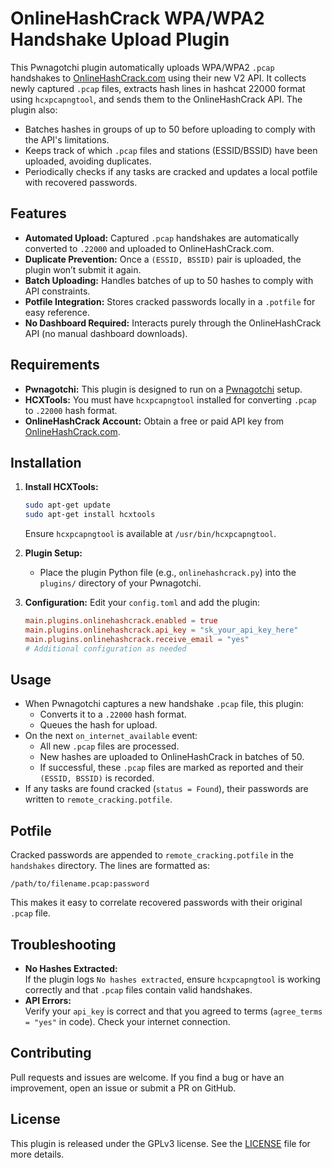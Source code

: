 # OnlineHashCrack WPA/WPA2 Handshake Upload Plugin

This Pwnagotchi plugin automatically uploads WPA/WPA2 `.pcap` handshakes to [OnlineHashCrack.com](https://onlinehashcrack.com) using their new V2 API. It collects newly captured `.pcap` files, extracts hash lines in hashcat 22000 format using `hcxpcapngtool`, and sends them to the OnlineHashCrack API. The plugin also:

- Batches hashes in groups of up to 50 before uploading to comply with the API's limitations.
- Keeps track of which `.pcap` files and stations (ESSID/BSSID) have been uploaded, avoiding duplicates.
- Periodically checks if any tasks are cracked and updates a local potfile with recovered passwords.

## Features

- **Automated Upload:** Captured `.pcap` handshakes are automatically converted to `.22000` and uploaded to OnlineHashCrack.com.
- **Duplicate Prevention:** Once a `(ESSID, BSSID)` pair is uploaded, the plugin won’t submit it again.
- **Batch Uploading:** Handles batches of up to 50 hashes to comply with API constraints.
- **Potfile Integration:** Stores cracked passwords locally in a `.potfile` for easy reference.
- **No Dashboard Required:** Interacts purely through the OnlineHashCrack API (no manual dashboard downloads).

## Requirements

- **Pwnagotchi:** This plugin is designed to run on a [Pwnagotchi](https://pwnagotchi.ai) setup.
- **HCXTools:** You must have `hcxpcapngtool` installed for converting `.pcap` to `.22000` hash format.
- **OnlineHashCrack Account:** Obtain a free or paid API key from [OnlineHashCrack.com](https://onlinehashcrack.com).

## Installation

1. **Install HCXTools:**
   ```bash
   sudo apt-get update
   sudo apt-get install hcxtools
   ```
   Ensure `hcxpcapngtool` is available at `/usr/bin/hcxpcapngtool`.

2. **Plugin Setup:**
   - Place the plugin Python file (e.g., `onlinehashcrack.py`) into the `plugins/` directory of your Pwnagotchi.

3. **Configuration:**
   Edit your `config.toml` and add the plugin:
   ```toml
   main.plugins.onlinehashcrack.enabled = true
   main.plugins.onlinehashcrack.api_key = "sk_your_api_key_here"
   main.plugins.onlinehashcrack.receive_email = "yes"
   # Additional configuration as needed
   ```

## Usage

- When Pwnagotchi captures a new handshake `.pcap` file, this plugin:
  - Converts it to a `.22000` hash format.
  - Queues the hash for upload.
- On the next `on_internet_available` event:
  - All new `.pcap` files are processed.
  - New hashes are uploaded to OnlineHashCrack in batches of 50.
  - If successful, these `.pcap` files are marked as reported and their `(ESSID, BSSID)` is recorded.
- If any tasks are found cracked (`status = Found`), their passwords are written to `remote_cracking.potfile`.

## Potfile

Cracked passwords are appended to `remote_cracking.potfile` in the `handshakes` directory. The lines are formatted as:
```
/path/to/filename.pcap:password
```
This makes it easy to correlate recovered passwords with their original `.pcap` file.

## Troubleshooting

- **No Hashes Extracted:**  
  If the plugin logs `No hashes extracted`, ensure `hcxpcapngtool` is working correctly and that `.pcap` files contain valid handshakes.
- **API Errors:**  
  Verify your `api_key` is correct and that you agreed to terms (`agree_terms = "yes"` in code). Check your internet connection.

## Contributing

Pull requests and issues are welcome. If you find a bug or have an improvement, open an issue or submit a PR on GitHub.

## License

This plugin is released under the GPLv3 license. See the [LICENSE](LICENSE) file for more details.
